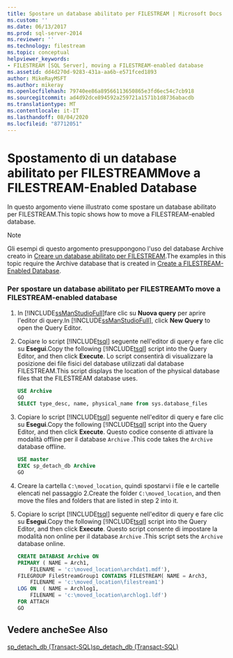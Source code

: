 ```yaml
---
title: Spostare un database abilitato per FILESTREAM | Microsoft Docs
ms.custom: ''
ms.date: 06/13/2017
ms.prod: sql-server-2014
ms.reviewer: ''
ms.technology: filestream
ms.topic: conceptual
helpviewer_keywords:
- FILESTREAM [SQL Server], moving a FILESTREAM-enabled database
ms.assetid: dd4d270d-9283-431a-aa6b-e571fced1893
author: MikeRayMSFT
ms.author: mikeray
ms.openlocfilehash: 79740ee86a89566113650865e3fd6ec54c7cb918
ms.sourcegitcommit: ad4d92dce894592a259721a1571b1d8736abacdb
ms.translationtype: MT
ms.contentlocale: it-IT
ms.lasthandoff: 08/04/2020
ms.locfileid: "87712051"
---
```

# <a name="move-a-filestream-enabled-database"></a><span data-ttu-id="0df82-102">Spostamento di un database abilitato per FILESTREAM</span><span class="sxs-lookup"><span data-stu-id="0df82-102">Move a FILESTREAM-Enabled Database</span></span>
  <span data-ttu-id="0df82-103">In questo argomento viene illustrato come spostare un database abilitato per FILESTREAM.</span><span class="sxs-lookup"><span data-stu-id="0df82-103">This topic shows how to move a FILESTREAM-enabled database.</span></span>  
  
> [!NOTE]  
>  <span data-ttu-id="0df82-104">Gli esempi di questo argomento presuppongono l'uso del database Archive creato in [Creare un database abilitato per FILESTREAM](create-a-filestream-enabled-database.md).</span><span class="sxs-lookup"><span data-stu-id="0df82-104">The examples in this topic require the Archive database that is created in [Create a FILESTREAM-Enabled Database](create-a-filestream-enabled-database.md).</span></span>  
  
### <a name="to-move-a-filestream-enabled-database"></a><span data-ttu-id="0df82-105">Per spostare un database abilitato per FILESTREAM</span><span class="sxs-lookup"><span data-stu-id="0df82-105">To move a FILESTREAM-enabled database</span></span>  
  
1.  <span data-ttu-id="0df82-106">In [!INCLUDE[ssManStudioFull](../../includes/ssmanstudiofull-md.md)]fare clic su **Nuova query** per aprire l'editor di query.</span><span class="sxs-lookup"><span data-stu-id="0df82-106">In [!INCLUDE[ssManStudioFull](../../includes/ssmanstudiofull-md.md)], click **New Query** to open the Query Editor.</span></span>  
  
2.  <span data-ttu-id="0df82-107">Copiare lo script [!INCLUDE[tsql](../../includes/tsql-md.md)] seguente nell'editor di query e fare clic su **Esegui**.</span><span class="sxs-lookup"><span data-stu-id="0df82-107">Copy the following [!INCLUDE[tsql](../../includes/tsql-md.md)] script into the Query Editor, and then click **Execute**.</span></span> <span data-ttu-id="0df82-108">Lo script consentirà di visualizzare la posizione dei file fisici del database utilizzati dal database FILESTREAM.</span><span class="sxs-lookup"><span data-stu-id="0df82-108">This script displays the location of the physical database files that the FILESTREAM database uses.</span></span>  
  
    ```sql  
    USE Archive  
    GO  
    SELECT type_desc, name, physical_name from sys.database_files  
    ```  
  
3.  <span data-ttu-id="0df82-109">Copiare lo script [!INCLUDE[tsql](../../includes/tsql-md.md)] seguente nell'editor di query e fare clic su **Esegui**.</span><span class="sxs-lookup"><span data-stu-id="0df82-109">Copy the following [!INCLUDE[tsql](../../includes/tsql-md.md)] script into the Query Editor, and then click **Execute**.</span></span> <span data-ttu-id="0df82-110">Questo codice consente di attivare la modalità offline per il database `Archive` .</span><span class="sxs-lookup"><span data-stu-id="0df82-110">This code takes the `Archive` database offline.</span></span>  
  
    ```sql  
    USE master  
    EXEC sp_detach_db Archive  
    GO  
    ```  
  
4.  <span data-ttu-id="0df82-111">Creare la cartella `C:\moved_location`, quindi spostarvi i file e le cartelle elencati nel passaggio 2.</span><span class="sxs-lookup"><span data-stu-id="0df82-111">Create the folder `C:\moved_location`, and then move the files and folders that are listed in step 2 into it.</span></span>  
  
5.  <span data-ttu-id="0df82-112">Copiare lo script [!INCLUDE[tsql](../../includes/tsql-md.md)] seguente nell'editor di query e fare clic su **Esegui**.</span><span class="sxs-lookup"><span data-stu-id="0df82-112">Copy the following [!INCLUDE[tsql](../../includes/tsql-md.md)] script into the Query Editor, and then click **Execute**.</span></span> <span data-ttu-id="0df82-113">Questo script consente di impostare la modalità non online per il database `Archive` .</span><span class="sxs-lookup"><span data-stu-id="0df82-113">This script sets the `Archive` database online.</span></span>  
  
    ```sql  
    CREATE DATABASE Archive ON  
    PRIMARY ( NAME = Arch1,  
        FILENAME = 'c:\moved_location\archdat1.mdf'),  
    FILEGROUP FileStreamGroup1 CONTAINS FILESTREAM( NAME = Arch3,  
        FILENAME = 'c:\moved_location\filestream1')  
    LOG ON  ( NAME = Archlog1,  
        FILENAME = 'c:\moved_location\archlog1.ldf')  
    FOR ATTACH  
    GO  
    ```  
  
## <a name="see-also"></a><span data-ttu-id="0df82-114">Vedere anche</span><span class="sxs-lookup"><span data-stu-id="0df82-114">See Also</span></span>  
 [<span data-ttu-id="0df82-115">sp_detach_db &#40;Transact-SQL&#41;</span><span class="sxs-lookup"><span data-stu-id="0df82-115">sp_detach_db &#40;Transact-SQL&#41;</span></span>](/sql/relational-databases/system-stored-procedures/sp-detach-db-transact-sql)  
  
  
